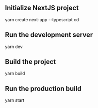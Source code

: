 ## Initialize NextJS project

yarn create next-app <projectName> --typescript
cd <projectName>

## Run the development server

yarn dev

## Build the project

yarn build

## Run the production build

yarn start
